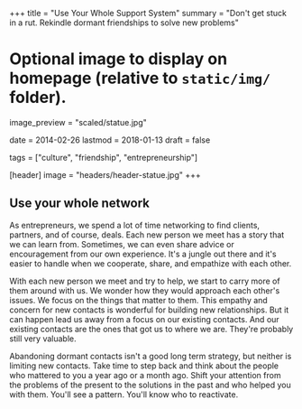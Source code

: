 +++
title = "Use Your Whole Support System"
summary = "Don't get stuck in a rut.  Rekindle dormant friendships to solve new problems"

# Optional image to display on homepage (relative to `static/img/` folder).
image_preview = "scaled/statue.jpg"

date = 2014-02-26
lastmod = 2018-01-13
draft = false

tags = ["culture", "friendship", "entrepreneurship"]

[header]
image = "headers/header-statue.jpg"
+++

## Use your whole network

As entrepreneurs, we spend a lot of time networking to find clients, partners, and of course, deals.  Each new person we meet has a story that we can learn from.   Sometimes, we can even share advice or encouragement from our own experience.  It's a jungle out there and it's easier to handle when we cooperate, share, and empathize with each other.

With each new person we meet and try to help, we start to carry more of them around with us.  We wonder how they would approach each other's issues.  We focus on the things that matter to them.  This empathy and concern for new contacts is wonderful for building new relationships.  But it can happen lead us away from a focus on our existing contacts.  And our existing contacts are the ones that got us to where we are.  They're probably still very valuable.

Abandoning dormant contacts isn't a good long term strategy, but neither is limiting new contacts.  Take time to step back and think about the people who mattered to you a year ago or a month ago.  Shift your attention from the problems of the present to the solutions in the past and who helped you with them.  You'll see a pattern.  You'll know who to reactivate.
